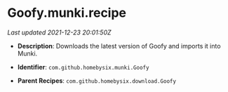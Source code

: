 # Goofy.munki.recipe

_Last updated 2021-12-23 20:01:50Z_

- **Description**: Downloads the latest version of Goofy and imports it into Munki.

- **Identifier**: `com.github.homebysix.munki.Goofy`

- **Parent Recipes**: `com.github.homebysix.download.Goofy`
